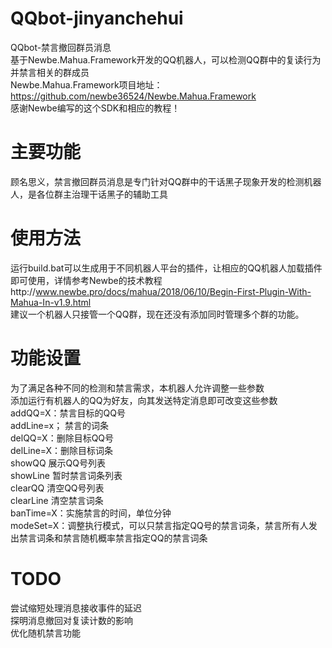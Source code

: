 # QQbot-jinyanchehui
QQbot-禁言撤回群员消息  
基于Newbe.Mahua.Framework开发的QQ机器人，可以检测QQ群中的复读行为并禁言相关的群成员  
Newbe.Mahua.Framework项目地址：https://github.com/newbe36524/Newbe.Mahua.Framework  
感谢Newbe编写的这个SDK和相应的教程！  

# 主要功能
顾名思义，禁言撤回群员消息是专门针对QQ群中的干话黑子现象开发的检测机器人，是各位群主治理干话黑子的辅助工具  

# 使用方法
运行build.bat可以生成用于不同机器人平台的插件，让相应的QQ机器人加载插件即可使用，详情参考Newbe的技术教程http://www.newbe.pro/docs/mahua/2018/06/10/Begin-First-Plugin-With-Mahua-In-v1.9.html  
建议一个机器人只接管一个QQ群，现在还没有添加同时管理多个群的功能。  

# 功能设置
为了满足各种不同的检测和禁言需求，本机器人允许调整一些参数  
添加运行有机器人的QQ为好友，向其发送特定消息即可改变这些参数  
addQQ=X：禁言目标的QQ号  
addLine=x； 禁言的词条  
delQQ=X：删除目标QQ号  
delLine=X：删除目标词条  
showQQ 展示QQ号列表  
showLine 暂时禁言词条列表  
clearQQ 清空QQ号列表  
clearLine 清空禁言词条  
banTime=X：实施禁言的时间，单位分钟  
modeSet=X：调整执行模式，可以只禁言指定QQ号的禁言词条，禁言所有人发出禁言词条和禁言随机概率禁言指定QQ的禁言词条

# TODO
尝试缩短处理消息接收事件的延迟  
探明消息撤回对复读计数的影响  
优化随机禁言功能  



